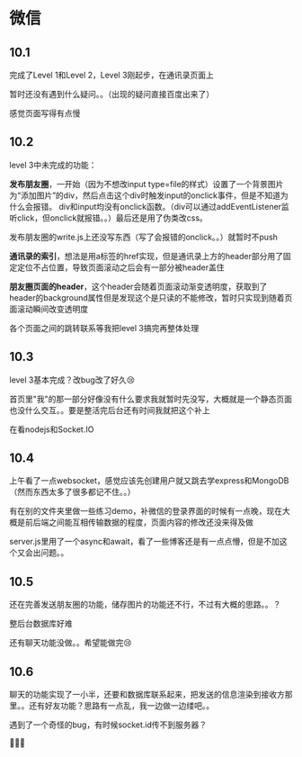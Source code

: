 # 微信

## 10.1

完成了Level 1和Level 2，Level 3刚起步，在通讯录页面上

暂时还没有遇到什么疑问。。（出现的疑问直接百度出来了）

感觉页面写得有点慢

## 10.2

level 3中未完成的功能：

**发布朋友圈**，一开始（因为不想改input type=file的样式）设置了一个背景图片为“添加图片”的div，然后点击这个div时触发input的onclick事件，但是不知道为什么会报错。 div和input均没有onclick函数。（div可以通过addEventListener监听click，但onclick就报错。。）最后还是用了伪类改css。

发布朋友圈的write.js上还没写东西（写了会报错的onclick。。）就暂时不push

**通讯录的索引**，想法是用a标签的href实现，但是通讯录上方的header部分用了固定定位不占位置，导致页面滚动之后会有一部分被header盖住

**朋友圈页面的header**，这个header会随着页面滚动渐变透明度，获取到了header的background属性但是发现这个是只读的不能修改，暂时只实现到随着页面滚动瞬间改变透明度

各个页面之间的跳转联系等我把level 3搞完再整体处理

## 10.3

level 3基本完成？改bug改了好久:cry:

首页里"我"的那一部分好像没有什么要求我就暂时先没写，大概就是一个静态页面也没什么交互。。要是整活完后台还有时间我就把这个补上

在看nodejs和Socket.IO

## 10.4

上午看了一点websocket，感觉应该先创建用户就又跳去学express和MongoDB（然而东西太多了很多都记不住。。）

有在别的文件夹里做一些练习demo，补微信的登录界面的时候有一点晚，现在大概是前后端之间能互相传输数据的程度，页面内容的修改还没来得及做

server.js里用了一个async和await，看了一些博客还是有一点点懵，但是不加这个又会出问题。。

## 10.5

还在完善发送朋友圈的功能，储存图片的功能还不行，不过有大概的思路。。？

整后台数据库好难

还有聊天功能没做。。希望能做完:cry:

## 10.6

聊天的功能实现了一小半，还要和数据库联系起来，把发送的信息渲染到接收方那里。。还有好友功能？思路有一点乱，我一边做一边缕吧。。

遇到了一个奇怪的bug，有时候socket.id传不到服务器？

:bug::bug::bug: